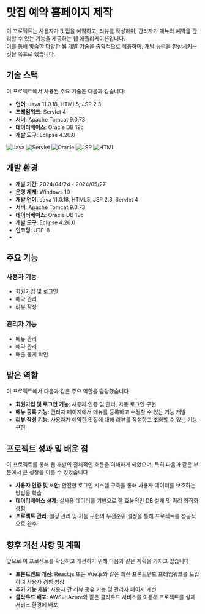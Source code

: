 # 맛집 예약 홈페이지 제작
이 프로젝트는 사용자가 맛집을 예약하고, 리뷰를 작성하며, 관리자가 메뉴와 예약을 관리할 수 있는 기능을 제공하는 웹 애플리케이션입니다.<br>
이를 통해 학습한 다양한 웹 개발 기술을 종합적으로 적용하며, 개발 능력을 향상시키는 것을 목표로 했습니다.

## 기술 스택
이 프로젝트에서 사용된 주요 기술은 다음과 같습니다:
- **언어**: Java 11.0.18, HTML5, JSP 2.3
- **프레임워크**: Servlet 4
- **서버**: Apache Tomcat 9.0.73
- **데이터베이스**: Oracle DB 19c
- **개발 도구**: Eclipse 4.26.0
<div>
    <img src="https://img.shields.io/badge/Java-11.0.18-red.svg" alt="Java">
    <img src="https://img.shields.io/badge/Servlet-4-yellow.svg" alt="Servlet">
    <img src="https://img.shields.io/badge/Oracle-19c-green.svg" alt="Oracle">  
    <img src="https://img.shields.io/badge/JSP-2.3-blue.svg" alt="JSP">
    <img src="https://img.shields.io/badge/HTML5-gray.svg" alt="HTML">
</div>

## 개발 환경
- **개발 기간**: 2024/04/24 - 2024/05/27
- **운영 체제**: Windows 10
- **개발 언어**: Java 11.0.18, HTML5, JSP 2.3, Servlet 4
- **서버**: Apache Tomcat 9.0.73
- **데이터베이스**: Oracle DB 19c
- **개발 도구**: Eclipse 4.26.0
- **인코딩**: UTF-8
- 
## 주요 기능
### 사용자 기능
- 회원가입 및 로그인
- 예약 관리
- 리뷰 작성
### 관리자 기능
- 메뉴 관리
- 예약 관리
- 매출 통계 확인

## 맡은 역할
이 프로젝트에서 다음과 같은 주요 역할을 담당했습니다
- **회원가입 및 로그인 기능**: 사용자 인증 및 관리, 자동 로그인 구현
- **메뉴 등록 기능**: 관리자 페이지에서 메뉴를 등록하고 수정할 수 있는 기능 개발
- **리뷰 작성 기능**: 사용자가 예약한 맛집에 대해 리뷰를 작성하고 조회할 수 있는 기능 구현

## 프로젝트 성과 및 배운 점
이 프로젝트를 통해 웹 개발의 전체적인 흐름을 이해하게 되었으며, 특히 다음과 같은 부분에서 큰 성장을 이룰 수 있었습니다
- **사용자 인증 및 보안**: 안전한 로그인 시스템 구축을 통해 사용자 데이터를 보호하는 방법을 학습
- **데이터베이스 설계**: 실사용 데이터를 기반으로 한 효율적인 DB 설계 및 쿼리 최적화 경험
- **프로젝트 관리**: 일정 관리 및 기능 구현의 우선순위 설정을 통해 프로젝트를 성공적으로 완수

## 향후 개선 사항 및 계획
앞으로 이 프로젝트를 확장하고 개선하기 위해 다음과 같은 계획을 가지고 있습니다
- **프론트엔드 개선**: React.js 또는 Vue.js와 같은 최신 프론트엔드 프레임워크를 도입하여 사용자 경험 향상
- **추가 기능 개발**: 사용자 간 리뷰 공유 기능 및 관리자 페이지 개선
- **클라우드 배포**: AWS나 Azure와 같은 클라우드 서비스를 이용해 프로젝트를 실제 서비스 환경에 배포

